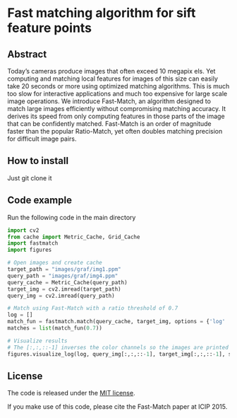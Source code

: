 # Fast matching algorithm for sift feature points

## Abstract

Today’s cameras produce images that often exceed 10 megapix
els. Yet computing and matching local features for images
of this size can easily take 20 seconds or more using optimized matching algorithms. This is much too slow for
interactive applications and much too expensive for large
scale image operations. We introduce Fast-Match, an algorithm designed to match large images efficiently without
compromising matching accuracy. It derives its speed from
only computing features in those parts of the image that can
be confidently matched. Fast-Match is an order of magnitude faster than the popular Ratio-Match, yet often doubles
matching precision for difficult image pairs.

## How to install

Just git clone it

## Code example

Run the following code in the main directory

```python
import cv2
from cache import Metric_Cache, Grid_Cache
import fastmatch
import figures

# Open images and create cache
target_path = "images/graf/img1.ppm"
query_path = "images/graf/img4.ppm"
query_cache = Metric_Cache(query_path)
target_img = cv2.imread(target_path)
query_img = cv2.imread(query_path)

# Match using Fast-Match with a ratio threshold of 0.7
log = []
match_fun = fastmatch.match(query_cache, target_img, options = {'log' : log})
matches = list(match_fun(0.7))

# Visualize results
# The [:,:,::-1] inverses the color channels so the images are printed correctly
figures.visualize_log(log, query_img[:,:,::-1], target_img[:,:,::-1], stop_at = 100)
```

## License

The code is released under the [MIT license](http://opensource.org/licenses/MIT).

If you make use of this code, please cite the Fast-Match paper at ICIP 2015.
